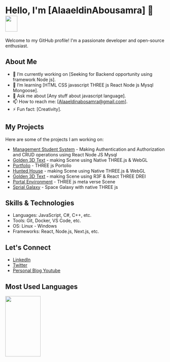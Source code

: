 # Hello, I'm [AlaaeldinAbousamra] 👋<img src="https://github.com/TheDudeThatCode/TheDudeThatCode/blob/master/Assets/Hi.gif" width="38px" height="50px">

Welcome to my GitHub profile! I'm a passionate developer and open-source enthusiast.


## About Me

- 🔭 I’m currently working on [Seeking for Backend opportunity using framework Node js].
- 🌱 I’m learning [HTML CSS javascript THREE js React Node js Mysql Mongoose].
- 💬 Ask me about [Any stuff about javascript language].
- 📫 How to reach me: [Alaaeldinabosamra@gmail.com].
- ⚡ Fun fact: [Creativity].

## My Projects

Here are some of the projects I am working on:

- [Management Student System](https://github.com/Alaaeldinabosamra/Authentication) - Making Authentication and Authorization and CRUD operations using React Node JS Mysql
- [Golden 3D Text](https://golden-text-2d4qvh27i-alaaeldin-abousamras-projects.vercel.app/) - making Scene using Native THREE.js & WebGL
- [Portfolio](https://portfolio-alaaeldin-v1.vercel.app/) - THREE js Portolio
- [Hunted House](https://hunted-house-rosy.vercel.app/) - making Scene using Native THREE.js & WebGL
- [Golden 3D Text](https://golden-text.vercel.app/) - making Scene using R3F & React THREE DREI
- [Portal Environment](https://portal-rho-beryl.vercel.app/) - THREE js meta verse Scene
- [Sprial Galaxy](https://spiral-galaxy-five.vercel.app/) - Space Galaxy with native THREE js

## Skills & Technologies

- Languages: JavaScript, C#, C++, etc.
- Tools: Git, Docker, VS Code, etc.
- OS: Linux - Windows 
- Frameworks: React, Node.js, Next.js, etc.

## Let's Connect

- [LinkedIn](https://www.linkedin.com/in/alaaeldin-abousamra-b838421ba)
- [Twitter](https://twitter.com/@3laaelddin)
- [Personal Blog Youtube](https://www.youtube.com/@alaaeldinabosamra)

## Most Used Languages
<img align="left" width="47%" height="190" src="https://github-readme-stats.vercel.app/api/top-langs/?username=anuraghazra&layout=compact"/>
